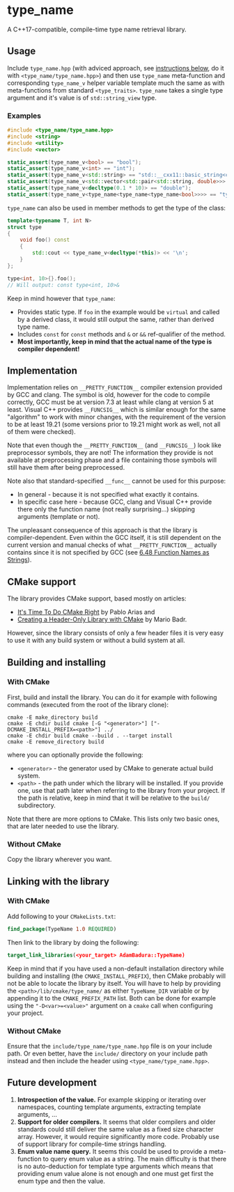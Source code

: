 # type_name

A C++17-compatible, compile-time type name retrieval library.

## Usage

Include `type_name.hpp` (with adviced approach, see [instructions below](#Building_and_installing), do it with `<type_name/type_name.hpp>`) and then use `type_name` meta-function and corresponding `type_name_v` helper variable template much the same as with meta-functions from standard `<type_traits>`. `type_name` takes a single type argument and it's value is of `std::string_view` type.

### Examples

```c++
#include <type_name/type_name.hpp>
#include <string>
#include <utility>
#include <vector>

static_assert(type_name_v<bool> == "bool");
static_assert(type_name_v<int> == "int");
static_assert(type_name_v<std::string> == "std::__cxx11::basic_string<char>");
static_assert(type_name_v<std::vector<std::pair<std::string, double>>> == "std::vector<std::pair<std::__cxx11::basic_string<char>, double> >");
static_assert(type_name_v<decltype(0.1 * 10)> == "double");
static_assert(type_name_v<type_name<type_name<type_name<bool>>>> == "type_name<type_name<type_name<bool> > >");
```

`type_name` can also be used in member methods to get the type of the class:

```c++
template<typename T, int N>
struct type
{
	void foo() const
	{
		std::cout << type_name_v<decltype(*this)> << '\n';
	}
};

type<int, 10>{}.foo();
// Will output: const type<int, 10>&
```

Keep in mind however that `type_name`:
* Provides static type. If `foo` in the example would be `virtual` and called by a derived class, it would still output the same, rather than derived type name.
* Includes `const` for `const` methods and `&` or `&&` ref-qualifier of the method.
* **Most importantly, keep in mind that the actual name of the type is compiler dependent!**

## Implementation

Implementation relies on `__PRETTY_FUNCTION__` compiler extension provided by GCC and clang. The symbol is old, however for the code to compile correctly, GCC must be at version 7.3 at least while clang at version 5 at least. Visual C++ provides `__FUNCSIG__` which is similar enough for the same "algorithm" to work with minor changes, with the requirement of the version to be at least 19.21 (some versions prior to 19.21 might work as well, not all of them were checked).

Note that even though the `__PRETTY_FUNCTION__` (and `__FUNCSIG__`) look like preprocessor symbols, they are not! The information they provide is not available at preprocessing phase and a file containing those symbols will still have them after being preprocessed.

Note also that standard-specified `__func__` cannot be used for this purpose:
* In general - because it is not specified what exactly it contains.
* In specific case here - because GCC, clang and Visual C++ provide there only the function name (not really surprising...) skipping arguments (template or not).

The unpleasant consequence of this approach is that the library is compiler-dependent. Even within the GCC itself, it is still dependent on the current version and manual checks of what `__PRETTY_FUNCTION__` actually contains since it is not specified by GCC (see [6.48 Function Names as Strings](https://gcc.gnu.org/onlinedocs/gcc/Function-Names.html)).

## CMake support

The library provides CMake support, based mostly on articles:
* [It's Time To Do CMake Right](https://pabloariasal.github.io/2018/02/19/its-time-to-do-cmake-right/) by Pablo Arias and
* [Creating a Header-Only Library with CMake](http://mariobadr.com/creating-a-header-only-library-with-cmake.html) by Mario Badr.

However, since the library consists of only a few header files it is very easy to use it with any build system or without a build system at all.

## Building and installing

### With CMake

First, build and install the library. You can do it for example with following commands (executed from the root of the library clone):

```
cmake -E make_directory build
cmake -E chdir build cmake [-G "<generator>"] ["-DCMAKE_INSTALL_PREFIX=<path>"] ../
cmake -E chdir build cmake --build . --target install
cmake -E remove_directory build
```

where you can optionally provide the following:
* `<generator>` - the generator used by CMake to generate actual build system.
* `<path>` - the path under which the library will be installed. If you provide one, use that path later when referring to the library from your project. If the path is relative, keep in mind that it will be relative to the `build/` subdirectory.

Note that there are more options to CMake. This lists only two basic ones, that are later needed to use the library.

### Without CMake

Copy the library wherever you want.

## Linking with the library

### With CMake

Add following to your `CMakeLists.txt`:
```cmake
find_package(TypeName 1.0 REQUIRED)
```

Then link to the library by doing the following:
```cmake
target_link_libraries(<your_target> AdamBadura::TypeName)
```

Keep in mind that if you have used a non-default installation directory while building and installing (the `CMAKE_INSTALL_PREFIX`), then CMake probably will not be able to locate the library by itself. You will have to help by providing the `<path>/lib/cmake/type_name/` as either `TypeName_DIR` variable or by appending it to the `CMAKE_PREFIX_PATH` list. Both can be done for example using the `"-D<var>=<value>"` argument on a `cmake` call when configuring your project.

### Without CMake

Ensure that the `include/type_name/type_name.hpp` file is on your include path. Or even better, have the `include/` directory on your include path instead and then include the header using `<type_name/type_name.hpp>`.

## Future development

1. **Introspection of the value.** For example skipping or iterating over namespaces, counting template arguments, extracting template arguments, ...
2. **Support for older compilers.** It seems that older compilers and older standards could still deliver the same value as a fixed size character array. However, it would require significantly more code. Probably use of support library for compile-time strings handling.
3. **Enum value name query.** It seems this could be used to provide a meta-function to query enum value as a string. The main difficulty is that there is no auto-deduction for template type arguments which means that providing enum value alone is not enough and one must get first the enum type and then the value.
